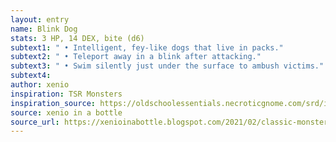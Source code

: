 ```yaml
---
layout: entry 
name: Blink Dog
stats: 3 HP, 14 DEX, bite (d6)
subtext1: " • Intelligent, fey-like dogs that live in packs."
subtext2: " • Teleport away in a blink after attacking."
subtext3: " • Swim silently just under the surface to ambush victims."
subtext4: 
author: xenio
inspiration: TSR Monsters
inspiration_source: https://oldschoolessentials.necroticgnome.com/srd/index.php/Monster_Descriptions
source: xenio in a bottle
source_url: https://xenioinabottle.blogspot.com/2021/02/classic-monsters-for-cairnito-part-1.html
---
```

